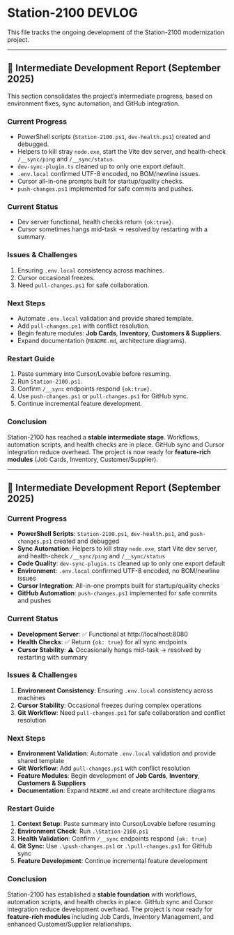 # Station-2100 DEVLOG

This file tracks the ongoing development of the Station-2100 modernization project.

---

## 📌 Intermediate Development Report (September 2025)

This section consolidates the project’s intermediate progress, based on environment fixes, sync automation, and GitHub integration.

### Current Progress
- PowerShell scripts (`Station-2100.ps1`, `dev-health.ps1`) created and debugged.
- Helpers to kill stray `node.exe`, start the Vite dev server, and health-check `/__sync/ping` and `/__sync/status`.
- `dev-sync-plugin.ts` cleaned up to only one export default.
- `.env.local` confirmed UTF-8 encoded, no BOM/newline issues.
- Cursor all-in-one prompts built for startup/quality checks.
- `push-changes.ps1` implemented for safe commits and pushes.

### Current Status
- Dev server functional, health checks return `{ok:true}`.
- Cursor sometimes hangs mid-task → resolved by restarting with a summary.

### Issues & Challenges
1. Ensuring `.env.local` consistency across machines.  
2. Cursor occasional freezes.  
3. Need `pull-changes.ps1` for safe collaboration.

### Next Steps
- Automate `.env.local` validation and provide shared template.  
- Add `pull-changes.ps1` with conflict resolution.  
- Begin feature modules: **Job Cards**, **Inventory**, **Customers & Suppliers**.  
- Expand documentation (`README.md`, architecture diagrams).

### Restart Guide
1. Paste summary into Cursor/Lovable before resuming.  
2. Run `Station-2100.ps1`.  
3. Confirm `/__sync` endpoints respond `{ok:true}`.  
4. Use `push-changes.ps1` or `pull-changes.ps1` for GitHub sync.  
5. Continue incremental feature development.

### Conclusion
Station-2100 has reached a **stable intermediate stage**. Workflows, automation scripts, and health checks are in place. GitHub sync and Cursor integration reduce overhead. The project is now ready for **feature-rich modules** (Job Cards, Inventory, Customer/Supplier).  

---

## 📌 Intermediate Development Report (September 2025)

### Current Progress
- **PowerShell Scripts**: `Station-2100.ps1`, `dev-health.ps1`, and `push-changes.ps1` created and debugged
- **Sync Automation**: Helpers to kill stray `node.exe`, start Vite dev server, and health-check `/__sync/ping` and `/__sync/status`
- **Code Quality**: `dev-sync-plugin.ts` cleaned up to only one export default
- **Environment**: `.env.local` confirmed UTF-8 encoded, no BOM/newline issues
- **Cursor Integration**: All-in-one prompts built for startup/quality checks
- **GitHub Automation**: `push-changes.ps1` implemented for safe commits and pushes

### Current Status
- **Development Server**: ✅ Functional at http://localhost:8080
- **Health Checks**: ✅ Return `{ok: true}` for all sync endpoints
- **Cursor Stability**: ⚠️ Occasionally hangs mid-task → resolved by restarting with summary

### Issues & Challenges
1. **Environment Consistency**: Ensuring `.env.local` consistency across machines
2. **Cursor Stability**: Occasional freezes during complex operations
3. **Git Workflow**: Need `pull-changes.ps1` for safe collaboration and conflict resolution

### Next Steps
- **Environment Validation**: Automate `.env.local` validation and provide shared template
- **Git Workflow**: Add `pull-changes.ps1` with conflict resolution
- **Feature Modules**: Begin development of **Job Cards**, **Inventory**, **Customers & Suppliers**
- **Documentation**: Expand `README.md` and create architecture diagrams

### Restart Guide
1. **Context Setup**: Paste summary into Cursor/Lovable before resuming
2. **Environment Check**: Run `.\Station-2100.ps1`
3. **Health Validation**: Confirm `/__sync` endpoints respond `{ok: true}`
4. **Git Sync**: Use `.\push-changes.ps1` or `.\pull-changes.ps1` for GitHub sync
5. **Feature Development**: Continue incremental feature development

### Conclusion
Station-2100 has established a **stable foundation** with workflows, automation scripts, and health checks in place. GitHub sync and Cursor integration reduce development overhead. The project is now ready for **feature-rich modules** including Job Cards, Inventory Management, and enhanced Customer/Supplier relationships.
